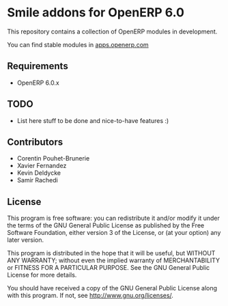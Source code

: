 Smile addons for OpenERP 6.0
============================

This repository contains a collection of OpenERP modules in development.

You can find stable modules in [apps.openerp.com](http://apps.openerp.com/?filter=%7B%22order_by%22%3A+%22click_counter+desc%22%2C+%22author%22%3A+69%7D)

Requirements
------------

  * OpenERP 6.0.x


TODO
----

  * List here stuff to be done and nice-to-have features :)


Contributors
------------

 * Corentin Pouhet-Brunerie
 * Xavier Fernandez
 * Kevin Deldycke
 * Samir Rachedi


License
-------

This program is free software: you can redistribute it and/or modify
it under the terms of the GNU General Public License as published by
the Free Software Foundation, either version 3 of the License, or
(at your option) any later version.

This program is distributed in the hope that it will be useful,
but WITHOUT ANY WARRANTY; without even the implied warranty of
MERCHANTABILITY or FITNESS FOR A PARTICULAR PURPOSE.  See the
GNU General Public License for more details.

You should have received a copy of the GNU General Public License
along with this program.  If not, see <http://www.gnu.org/licenses/>.
